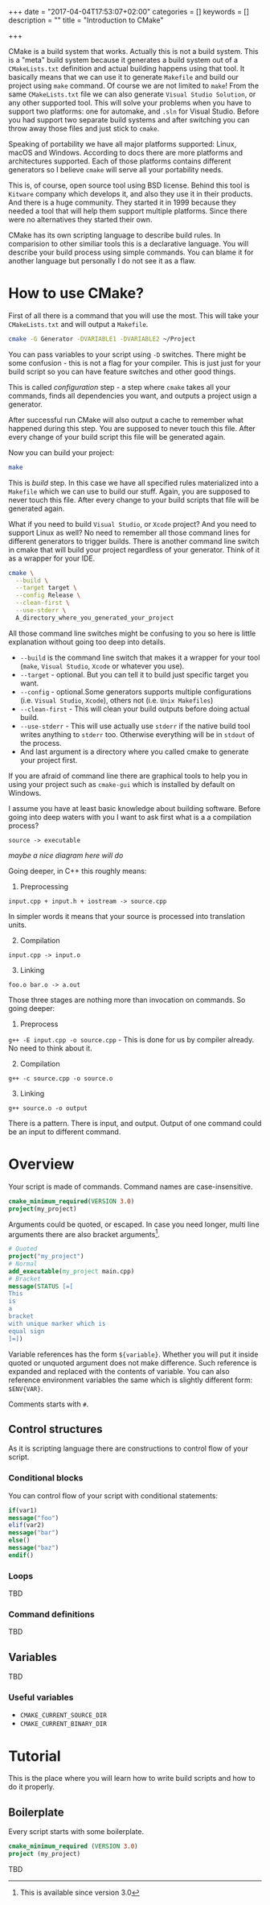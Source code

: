 +++
date = "2017-04-04T17:53:07+02:00"
categories = []
keywords = []
description = ""
title = "Introduction to CMake"

+++

CMake is a build system that works. Actually this is not a build system. This is a "meta" build system because it generates a build system out of a `CMakeLists.txt` definition and actual building happens using that tool. It basically means that we can use it to generate `Makefile` and build our project using `make` command. Of course we are not limited to `make`! From the same `CMakeLists.txt` file we can also generate `Visual Studio Solution`, or any other supported tool. This will solve your problems when you have to support two platforms: one for automake, and `.sln` for Visual Studio. Before you had support two separate build systems and after switching you can throw away those files and just stick to `cmake`.

Speaking of portability we have all major platforms supported: Linux, macOS and Windows. According to docs there are more platforms and architectures supported. Each of those platforms contains different generators so I believe `cmake` will serve all your portability needs.

This is, of course, open source tool using BSD license. Behind this tool is `Kitware` company which develops it, and also they use it in their products. And there is a huge community. They started it in 1999 because they needed a tool that will help them support multiple platforms. Since there were no alternatives they started their own.

CMake has its own scripting language to describe build rules. In comparision to other similiar tools this is a declarative language. You will describe your build process using simple commands. You can blame it for another language but personally I do not see it as a flaw.

# How to use CMake?

First of all there is a command that you will use the most. This will take your `CMakeLists.txt` and will output a `Makefile`.

```sh
cmake -G Generator -DVARIABLE1 -DVARIABLE2 ~/Project
```

You can pass variables to your script using `-D` switches. There might be some confusion - this is not a flag for your compiler. This is just just for your build script so you can have feature switches and other good things.

This is called _configuration_ step - a step where `cmake` takes all your commands, finds all dependencies you want, and outputs a project usign a generator.

After successful run CMake will also output a cache to remember what happened during this step. You are supposed to never touch this file. After every change of your build script this file will be generated again.

Now you can build your project:

```sh
make
```

This is _build_ step. In this case we have all specified rules materialized into a `Makefile` which we can use to build our stuff. Again, you are supposed to never touch this file. After every change to your build scripts that file will be generated again.

What if you need to build `Visual Studio`, or `Xcode` project? And you need to support Linux as well? No need to remember all those command lines for different generators to trigger builds. There is another command line switch in cmake that will build your project regardless of your generator. Think of it as a wrapper for your IDE.

```sh
cmake \
  --build \
  --target target \
  --config Release \
  --clean-first \
  --use-stderr \
  A_directory_where_you_generated_your_project
```

All those command line switches might be confusing to you so here is little explanation without going too deep into details.

* `--build` is the command line switch that makes it a wrapper for your tool (`make`, `Visual Studio`, `Xcode` or whatever you use).
* `--target` - optional. But you can tell it to build just specific target you want.
* `--config` - optional.Some generators supports multiple configurations (i.e. `Visual Studio`, `Xcode`), others not (i.e. `Unix Makefiles`)
* `--clean-first` - This will clean your build outputs before doing actual build.
* `--use-stderr` - This will use actually use `stderr` if the native build tool writes anything to `stderr` too. Otherwise everything will be in `stdout` of the process.
* And last argument is a directory where you called cmake to generate your project first.

If you are afraid of command line there are graphical tools to help you in using your project such as `cmake-gui` which is installed by default on Windows.

I assume you have at least basic knowledge about building software. Before going into deep waters with you I want to ask first what is a a compilation process?

```
source -> executable
```

_maybe a nice diagram here will do_

Going deeper, in C++ this roughly means:

1. Preprocessing

  `input.cpp + input.h + iostream -> source.cpp`

   In simpler words it means that your source is processed into translation units.

2. Compilation

  `input.cpp -> input.o`

3. Linking

  `foo.o bar.o -> a.out`

Those three stages are nothing more than invocation on commands. So going deeper:

1. Preprocess

  `g++ -E input.cpp -o source.cpp` - This is done for us by compiler already. No need to think about it.

2. Compilation

  `g++ -c source.cpp -o source.o`

3. Linking

  `g++ source.o -o output` 

There is a pattern. There is input, and output. Output of one command could be an input to different command.

# Overview

Your script is made of commands. Command names are case-insensitive.

```cmake
cmake_minimum_required(VERSION 3.0)
project(my_project)
```

Arguments could be quoted, or escaped. In case you need longer, multi line arguments there are also bracket arguments[^1].

```cmake
# Quoted
project("my_project")
# Normal
add_executable(my_project main.cpp)
# Bracket
message(STATUS [=[
This
is
a
bracket
with unique marker which is
equal sign
]=])
```

Variable references has the form `${variable}`. Whether you will put it inside quoted or unquoted argument does not make difference. Such reference is expanded and replaced with the contents of variable. You can also reference environment variables the same which is slightly different form: `$ENV{VAR}`.

Comments starts with `#`.

## Control structures

As it is scripting language there are constructions to control flow of your script. 

### Conditional blocks

You can control flow of your script with conditional statements:

```cmake
if(var1)
message("foo")
elif(var2)
message("bar")
else()
message("baz")
endif()
```

### Loops

TBD

### Command definitions

TBD

## Variables

TBD

### Useful variables

* `CMAKE_CURRENT_SOURCE_DIR`
* `CMAKE_CURRENT_BINARY_DIR`

# Tutorial

This is the place where you will learn how to write build scripts and how to do it properly.

## Boilerplate

Every script starts with some boilerplate.

```cmake
cmake_minimum_required (VERSION 3.0)
project (my_project)
```

TBD

[^1]: This is available since version 3.0
